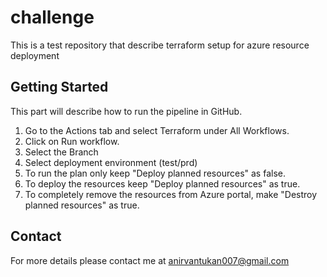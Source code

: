# challenge
This is a test repository that describe terraform setup for azure resource deployment

## Getting Started
This part will describe how to run the pipeline in GitHub.

1. Go to the Actions tab and select Terraform under All Workflows.
2. Click on Run workflow.
3. Select the Branch
4. Select deployment environment (test/prd)
5. To run the plan only keep "Deploy planned resources" as false.
6. To deploy the resources keep "Deploy planned resources" as true.
7. To completely remove the resources from Azure portal, make "Destroy planned resources" as true.

## Contact
For more details please contact me at anirvantukan007@gmail.com
